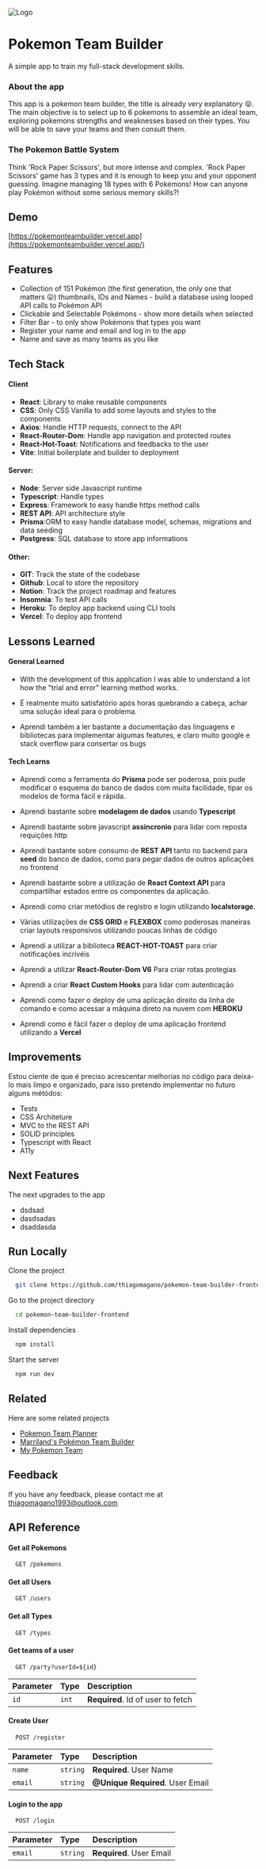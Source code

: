 
![Logo](https://pokemonteambuilder.vercel.app/logo.png)


# Pokemon Team Builder

A simple app to train my full-stack development skills.

### About the app

This app is a pokemon team builder, the title is already very explanatory 😝.
The main objective is to select up to 6 pokemons to assemble an ideal team, exploring pokemons strengths and weaknesses based on their types.
You will be able to save your teams and then consult them.

### The Pokemon Battle System
Think 'Rock Paper Scissors', but more intense and complex. 'Rock Paper Scissors' game has 3 types and it is enough to keep you and your opponent guessing. Imagine managing 18 types with 6 Pokémons! How can anyone play Pokémon without some serious memory skills?!


## Demo

[https://pokemonteambuilder.vercel.app](https://pokemonteambuilder.vercel.app/)


## Features

- Collection of 151 Pokémon (the first generation, the only one that matters 😛) thumbnails, IDs and Names - build a database using looped API calls to Pokémon API
- Clickable and Selectable Pokémons - show more details when selected
- Filter Bar - to only show Pokémons that types you want
- Register your name and email and log in to the app
- Name and save as many teams as you like


## Tech Stack

#### Client 

- **React**: Library to make reusable components
- **CSS**: Only CSS Vanilla to add some layouts and styles to the components
- **Axios**: Handle HTTP requests, connect to the API
- **React-Router-Dom**: Handle app navigation and protected routes
- **React-Hot-Toast**: Notifications and feedbacks to the user
- **Vite**: Initial boilerplate and  builder to deployment

#### Server: 
- **Node**: Server side Javascript runtime
- **Typescript**: Handle types
- **Express**: Framework to easy handle https method calls
- **REST API**: API architecture style
- **Prisma**:ORM to easy handle database model, schemas, migrations and data seeding
- **Postgress**: SQL database to store app informations

#### Other:

- **GIT**: Track the state of the codebase
- **Github**: Local to store the repository
- **Notion**: Track the project roadmap and features
- **Insomnia**: To test API calls
- **Heroku**: To deploy app backend using CLI tools
- **Vercel**: To deploy app frontend


## Lessons Learned

#### General Learned

- With the development of this application I was able to understand a lot how the "trial and error" learning method works.

- É realmente muito satisfatório após horas quebrando a cabeça, achar uma solução ideal para o problema.

- Aprendi também a ler bastante a documentação das linguagens e bibliotecas para implementar algumas features, e claro muito google e stack overflow para consertar os bugs

#### Tech Learns

- Aprendi como a ferramenta do **Prisma** pode ser poderosa, pois pude modificar o esquema do banco de dados com muita facilidade, tipar os modelos de forma fácil e rápida.

- Aprendi bastante sobre **modelagem de dados** usando **Typescript**

- Aprendi bastante sobre javascript **assincronio** para lidar com reposta requições http

- Aprendi bastante sobre consumo de **REST API** tanto no backend para **seed** do banco de dados, como para pegar dados de outros aplicações no frontend

- Aprendi bastante sobre a utilização de **React Context API** para compartilhar estados entre os componentes da aplicação.

- Aprendi como criar metódios de registro e login utilizando **localstorage**.

- Várias utilizações de **CSS GRID** e **FLEXBOX** como poderosas maneiras criar layouts responsivos utilizando poucas linhas de código

- Aprendi a utilizar a biblioteca **REACT-HOT-TOAST** para criar notificações incrivéis

- Aprendi a utilizar **React-Router-Dom V6** Para criar rotas protegias
- Aprendi a criar **React Custom Hooks** para lidar com autenticação

- Aprendi como fazer o deploy de uma aplicação direito da linha de comando e como acessar a máquina direto na nuvem com **HEROKU**
- Aprendi como é fácil fazer o deploy de uma aplicação frontend utilizando a **Vercel**

## Improvements

Estou ciente de que é preciso acrescentar melhorias no código para deixa-lo mais limpo e organizado, para isso pretendo implementar no futuro alguns métódos: 

- Tests
- CSS Architeture
- MVC to the  REST API
- SOLID principles
- Typescript with React
- A11y

## Next Features

The next upgrades to the app
 
 - dsdsad
 - dasdsadas
 - dsaddasda


## Run Locally

Clone the project

```bash
  git clone https://github.com/thiagomagano/pokemon-team-builder-frontend
```

Go to the project directory

```bash
  cd pokemon-team-builder-frontend
```

Install dependencies

```bash
  npm install
```

Start the server

```bash
  npm run dev
```

## Related

Here are some related projects

- [Pokemon Team Planner](https://richi3f.github.io/pokemon-team-planner/)
- [Marriland's Pokémon Team Builder](https://marriland.com/tools/team-builder/)
- [My Pokemon Team](https://mypokemonteam.com/)

## Feedback

If you have any feedback, please contact me at thiagomagano1993@outlook.com



## API Reference

#### Get all Pokemons

```http
  GET /pokemons
```
#### Get all Users

```http
  GET /users
```
#### Get all Types

```http
  GET /types
```

#### Get teams of a user

```http
  GET /party?userId=${id}
```

| Parameter | Type     | Description                       |
| :-------- | :------- | :-------------------------------- |
| `id`      | `int` | **Required**. Id of user to fetch |

#### Create User
```http
  POST /register
```

| Parameter | Type     | Description                       |
| :-------- | :------- | :-------------------------------- |
| `name`      | `string` | **Required**. User Name |
| `email`      | `string` | **@Unique** **Required**. User Email |

#### Login to the app
```http
  POST /login
```

| Parameter | Type     | Description                       |
| :-------- | :------- | :-------------------------------- |
| `email`      | `string` | **Required**. User Email |


